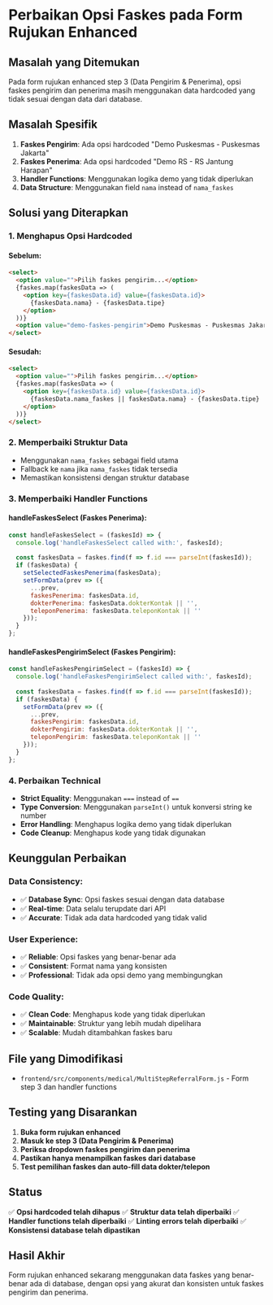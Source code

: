 # Perbaikan Opsi Faskes pada Form Rujukan Enhanced

## Masalah yang Ditemukan
Pada form rujukan enhanced step 3 (Data Pengirim & Penerima), opsi faskes pengirim dan penerima masih menggunakan data hardcoded yang tidak sesuai dengan data dari database.

## Masalah Spesifik
1. **Faskes Pengirim**: Ada opsi hardcoded "Demo Puskesmas - Puskesmas Jakarta"
2. **Faskes Penerima**: Ada opsi hardcoded "Demo RS - RS Jantung Harapan"
3. **Handler Functions**: Menggunakan logika demo yang tidak diperlukan
4. **Data Structure**: Menggunakan field `nama` instead of `nama_faskes`

## Solusi yang Diterapkan

### 1. **Menghapus Opsi Hardcoded**

#### **Sebelum:**
```html
<select>
  <option value="">Pilih faskes pengirim...</option>
  {faskes.map(faskesData => (
    <option key={faskesData.id} value={faskesData.id}>
      {faskesData.nama} - {faskesData.tipe}
    </option>
  ))}
  <option value="demo-faskes-pengirim">Demo Puskesmas - Puskesmas Jakarta</option>
</select>
```

#### **Sesudah:**
```html
<select>
  <option value="">Pilih faskes pengirim...</option>
  {faskes.map(faskesData => (
    <option key={faskesData.id} value={faskesData.id}>
      {faskesData.nama_faskes || faskesData.nama} - {faskesData.tipe}
    </option>
  ))}
</select>
```

### 2. **Memperbaiki Struktur Data**
- Menggunakan `nama_faskes` sebagai field utama
- Fallback ke `nama` jika `nama_faskes` tidak tersedia
- Memastikan konsistensi dengan struktur database

### 3. **Memperbaiki Handler Functions**

#### **handleFaskesSelect (Faskes Penerima):**
```javascript
const handleFaskesSelect = (faskesId) => {
  console.log('handleFaskesSelect called with:', faskesId);
  
  const faskesData = faskes.find(f => f.id === parseInt(faskesId));
  if (faskesData) {
    setSelectedFaskesPenerima(faskesData);
    setFormData(prev => ({
      ...prev,
      faskesPenerima: faskesData.id,
      dokterPenerima: faskesData.dokterKontak || '',
      teleponPenerima: faskesData.teleponKontak || ''
    }));
  }
};
```

#### **handleFaskesPengirimSelect (Faskes Pengirim):**
```javascript
const handleFaskesPengirimSelect = (faskesId) => {
  console.log('handleFaskesPengirimSelect called with:', faskesId);
  
  const faskesData = faskes.find(f => f.id === parseInt(faskesId));
  if (faskesData) {
    setFormData(prev => ({
      ...prev,
      faskesPengirim: faskesData.id,
      dokterPengirim: faskesData.dokterKontak || '',
      teleponPengirim: faskesData.teleponKontak || ''
    }));
  }
};
```

### 4. **Perbaikan Technical**
- **Strict Equality**: Menggunakan `===` instead of `==`
- **Type Conversion**: Menggunakan `parseInt()` untuk konversi string ke number
- **Error Handling**: Menghapus logika demo yang tidak diperlukan
- **Code Cleanup**: Menghapus kode yang tidak digunakan

## Keunggulan Perbaikan

### **Data Consistency:**
- ✅ **Database Sync**: Opsi faskes sesuai dengan data database
- ✅ **Real-time**: Data selalu terupdate dari API
- ✅ **Accurate**: Tidak ada data hardcoded yang tidak valid

### **User Experience:**
- ✅ **Reliable**: Opsi faskes yang benar-benar ada
- ✅ **Consistent**: Format nama yang konsisten
- ✅ **Professional**: Tidak ada opsi demo yang membingungkan

### **Code Quality:**
- ✅ **Clean Code**: Menghapus kode yang tidak diperlukan
- ✅ **Maintainable**: Struktur yang lebih mudah dipelihara
- ✅ **Scalable**: Mudah ditambahkan faskes baru

## File yang Dimodifikasi
- `frontend/src/components/medical/MultiStepReferralForm.js` - Form step 3 dan handler functions

## Testing yang Disarankan
1. **Buka form rujukan enhanced**
2. **Masuk ke step 3 (Data Pengirim & Penerima)**
3. **Periksa dropdown faskes pengirim dan penerima**
4. **Pastikan hanya menampilkan faskes dari database**
5. **Test pemilihan faskes dan auto-fill data dokter/telepon**

## Status
✅ **Opsi hardcoded telah dihapus**
✅ **Struktur data telah diperbaiki**
✅ **Handler functions telah diperbaiki**
✅ **Linting errors telah diperbaiki**
✅ **Konsistensi database telah dipastikan**

## Hasil Akhir
Form rujukan enhanced sekarang menggunakan data faskes yang benar-benar ada di database, dengan opsi yang akurat dan konsisten untuk faskes pengirim dan penerima.
